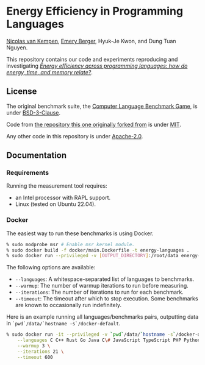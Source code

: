 # Energy Efficiency in Programming Languages

[Nicolas van Kempen](https://nvankempen.com), [Emery Berger](https://emeryberger.com),
Hyuk-Je Kwon, and Dung Tuan Nguyen.

This repository contains our code and experiments reproducing and investigating _[Energy efficiency across programming languages: how do energy, time, and memory relate?](https://dl.acm.org/doi/10.1145/3136014.3136031)_.

## License

The original benchmark suite, the
[Computer Language Benchmark Game](https://benchmarksgame-team.pages.debian.net/benchmarksgame/), is under
[BSD-3-Clause](https://salsa.debian.org/benchmarksgame-team/benchmarksgame/-/blob/master/LICENSE.md).

Code from [the repository this one originally forked from](https://github.com/greensoftwarelab/Energy-Languages) is
under [MIT](https://github.com/greensoftwarelab/Energy-Languages/blob/master/LICENSE).

Any other code in this repository is under [Apache-2.0](LICENSE).

## Documentation

### Requirements

Running the measurement tool requires:
 -  an Intel processor with RAPL support.
 -  Linux (tested on Ubuntu 22.04).

### Docker

The easiest way to run these benchmarks is using Docker.
```bash
% sudo modprobe msr # Enable msr kernel module.
% sudo docker build -f docker/main.Dockerfile -t energy-languages .
% sudo docker run --privileged -v [OUTPUT_DIRECTORY]:/root/data energy-languages [OPTIONS]
```

The following options are available:
 -  `--languages`: A whitespace-separated list of languages to benchmarks.
 -  `--warmup`: The number of warmup iterations to run before measuring.
 -  `--iterations`: The number of iterations to run for each benchmark.
 -  `--timeout`: The timeout after which to stop execution. Some benchmarks are known to occasionally run indefinitely.

Here is an example running all languages/benchmarks pairs, outputting data in `` `pwd`/data/`hostname -s`/docker-default ``.
```bash
% sudo docker run -it --privileged -v `pwd`/data/`hostname -s`/docker-default:/root/data energy-languages \
    --languages C C++ Rust Go Java C\# JavaScript TypeScript PHP Python Lua \
    --warmup 3 \
    --iterations 21 \
    --timeout 600
```
